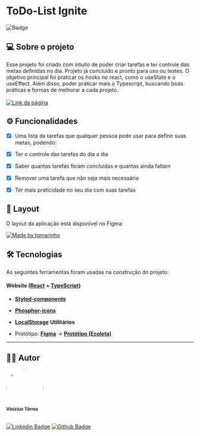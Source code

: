 # ToDo-List Ignite

![Badge](https://img.shields.io/badge/ToDo_List-Ignite-%237159c1?style=for-the-badge&logo=ghost)

## 💻 Sobre o projeto
Esse projeto foi criado com intuito de poder criar tarefas e ter controle das metas definidas no dia. Projeto já concluído e pronto para uso ou testes. O objetivo principal foi praticar os hooks no react, como o useState e o useEffect. Além disso, poder praticar mais o Typescript, buscando boas práticas e formas de melhorar a cada projeto.
<br>
<br>
<a href="https://to-do-list-ig.netlify.app/">
  <img alt="Link da página" src="https://img.shields.io/badge/Acessar%20Página%20-Site-%2304D361">
</a>

## ⚙️ Funcionalidades

- [x]  Uma lista de tarefas que qualquer pessoa pode usar para definir suas metas, podendo:
  - [x]  Ter o controle das tarefas do dia a dia
  - [x]  Saber quantas tarefas foram concluídas e quantas ainda faltam
  - [x]  Remover uma tarefa que não seja mais necessária
  - [x]  Ter mais praticidade no seu dia com suas tarefas


## 🎨 Layout

O layout da aplicação está disponível no Figma:

<a href="https://www.figma.com/file/EmTRfeNP1Zp2mzNqL8bzP4/ToDo-List-%E2%80%A2-Desafio-React?type=design&node-id=56%3A96&mode=design&t=XbXjDdV2jVOWm9ZF-1">
  <img alt="Made by tgmarinho" src="https://img.shields.io/badge/Acessar%20Layout%20-Figma-%2304D361">
</a>

## 🛠 Tecnologias

As seguintes ferramentas foram usadas na construção do projeto:

#### **Website**  ([React](https://reactjs.org/)  +  [TypeScript](https://www.typescriptlang.org/))

-   **[Styled-components](https://styled-components.com/)**
-   **[Phosphor-icons](https://phosphoricons.com/)**
-   **[LocalStorage](https://developer.mozilla.org/pt-BR/docs/Web/API/Window/localStorage)**
**Utilitários**

-   Protótipo:  **[Figma](https://www.figma.com/)**  →  **[Protótipo (Ecoleta)](https://www.figma.com/file/EmTRfeNP1Zp2mzNqL8bzP4/ToDo-List-%E2%80%A2-Desafio-React?type=design&mode=design&t=ffhoePXxRUGfUvKM-0)**


---

## 👨‍💻 Autor


<div>
    <img style="border-radius: 50%;" src="https://avatars.githubusercontent.com/u/87188803?v=4" width="100px;" alt=""/>
    <br />
    <sub align="center">
        <b>Vinícius Tôrres</b>
    </sub>
    <br />
    <br />
</div>

[![Linkedin Badge](https://img.shields.io/badge/-Vinícius-blue?style=flat-square&logo=Linkedin&logoColor=white&link=https://www.linkedin.com/in/viniciustorresoficial/)](https://www.linkedin.com/in/viniciustorresoficial/) 
[![Github Badge](https://img.shields.io/badge/-vini--torres-181717?style=flat-square&logo=GitHub&logoColor=white&link=https://github.com/vini-torres)](https://github.com/vini-torres)


